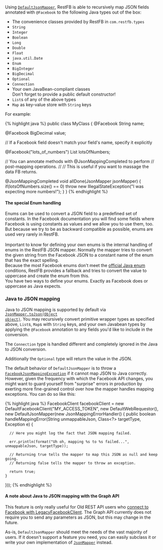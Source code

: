 Using <code><a target="_blank" href="/javadoc/com/restfb/DefaultJsonMapper.html">DefaultJsonMapper</a></code>,
RestFB is able to recursively map JSON fields annotated with `@Facebook` to the following Java types out of the box:

* The convenience classes provided by RestFB in `com.restfb.types`
* `String`
* `Integer`
* `Boolean`
* `Long`
* `Double`
* `Float`
* `java.util.Date`
* `Enum`
* `BigInteger`
* `BigDecimal`
* `Optional` 
* `Connection`
* Your own JavaBean-compliant classes<br />Don't forget to provide a public default constructor!
* `List`s of any of the above types
* `Map` as key-value store with `String` keys

For example:

{% highlight java %}
public class MyClass {
  @Facebook
  String name;

  @Facebook
  BigDecimal value;

  // If a Facebook field doesn't match your field's name, specify it explicitly

  @Facebook("lots_of_numbers")
  List<Integer> lotsOfNumbers;

  // You can annotate methods with @JsonMappingCompleted to perform
  // post-mapping operations.
  //
  // This is useful if you want to massage the data FB returns.

  @JsonMappingCompleted
  void allDone(JsonMapper jsonMapper) {
    if(lotsOfNumbers.size() == 0)
      throw new IllegalStateException("I was expecting more numbers!");
  }
}
{% endhighlight %}

<div class="rfb-callout info" role="alert">
			<h4>The special Enum handling</h4>
			<div>
			    Enums can be used to convert a JSON field to a predefined set of constants. In the Facebook documentation you will find some fields where Facebook is using constants as values and we allow you to use them, too. But because we try to be as backward compatible as possible, enums are used very rarely in RestFB.<br /><br />
				Important to know for defining your own enums is the internal handling of enums in the RestFB JSON mapper. Normally the mapper tries to convert the given string from the Facebook JSON to a constant name of the enum that has the exact spelling.<br />
				Because the most Facebook enums don't meet the <a href="https://docs.oracle.com/javase/tutorial/java/javaOO/enum.html" target="_blank">official Java enum</a> conditions, RestFB provides a fallback and tries to convert the value to uppercase and create the enum from this.<br />
				You have two ways to define your enums. Exactly as Facebook does or uppercase as Java expects.
			</div>
</div>

### Java to JSON mapping

Java to JSON mapping is supported by default via <code><a target="_blank" href="/javadoc/com/restfb/JsonMapper.html#toJson(java.lang.Object)">JsonMapper.toJson(Object object)</a></code>. You may recursively convert primitive wrapper types as specified above, `List`s, `Map`s with `String` keys, and your own Javabean types by applying the `@Facebook` annotation to any fields you'd like to include in the conversion.

The `Connection` type is handled different and completely ignored in the Java to JSON conversion.

Additionally the `Optional` type will return the value in the JSON. 

The default behavior of `DefaultJsonMapper` is to throw a <code><a target="_blank" href="/javadoc/com/restfb/exception/FacebookJsonMappingException.html">FacebookJsonMappingException</a></code> if it cannot map JSON to Java correctly. However, given the frequency with which the Facebook API changes, you might want to guard yourself from "surprise" errors in production by exerting more fine-grained control over how the mapper handles mapping exceptions.  You can do so like this:

{% highlight java %}
FacebookClient facebookClient = new DefaultFacebookClient("MY_ACCESS_TOKEN",
  new DefaultWebRequestor(), new DefaultJsonMapper(new JsonMappingErrorHandler() {
    public boolean handleMappingError(String unmappableJson, Class<?> targetType, Exception e) {

      // Here you might log the fact that JSON mapping failed.

      err.println(format("Uh oh, mapping %s to %s failed...", unmappableJson, targetType));

      // Returning true tells the mapper to map this JSON as null and keep going.
      // Returning false tells the mapper to throw an exception.

      return true;
    }
  }));
{% endhighlight %}

<div class="rfb-callout warning" role="alert">
			<h4>A note about Java to JSON mapping with the Graph API</h4>
			<div>
			    This feature is only really useful for Old REST API users who <a href="legacy-rest-api.html">connect to Facebook with LegacyFacebookClient</a>.
			    The Graph API currently does not require you to send any parameters as JSON, but this may change in the future.
			</div>
</div>

As-is, `DefaultJsonMapper` should meet the needs of the vast majority of users. If it doesn't support a feature you need, you can easily subclass it or write your own implementation of <code><a target="_blank" href="/javadoc/com/restfb/JsonMapper.html">JsonMapper</a></code> instead.
